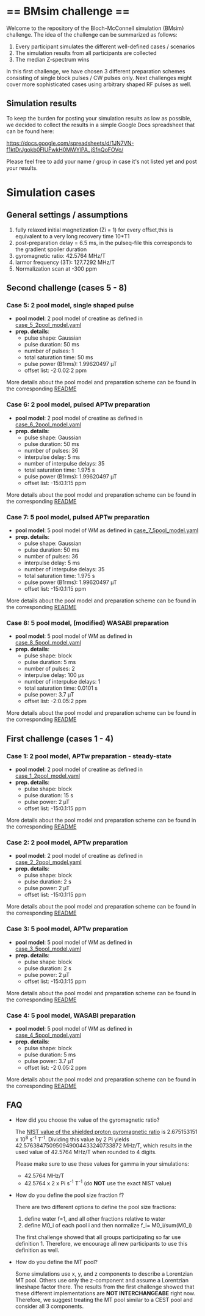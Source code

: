 # == BMsim challenge ==

Welcome to the repository of the Bloch-McConnell simulation (BMsim) challenge.
The idea of the challenge can be summarized as follows:

  1) Every participant simulates the different well-defined cases / scenarios
  2) The simulation results from all participants are collected
  3) The median Z-spectrum wins

In this first challenge, we have chosen 3 different preparation schemes consisting of single block pulses / CW pulses only. Next challenges might cover more sophisticated cases using arbitrary shaped RF pulses as well.

## Simulation results

To keep the burden for posting your simulation results as low as possible, we decided to collect the results in a simple
Google Docs spreadsheet that can be found here:

<https://docs.google.com/spreadsheets/d/1JN7VN-f1ktDrJgokb0FlUFwkH0MWYlPA_jSfnQoFOVc/>

Please feel free to add your name / group in case it's not listed yet and post your results.

# Simulation cases

## General settings / assumptions

  1) fully relaxed initial magnetization (Zi = 1) for every offset,this is equivalent to a very long recovery time 10*T1
  2) post-preparation delay = 6.5 ms, in the pulseq-file this corresponds to the gradient spoiler duration
  3) gyromagnetic ratio: 42.5764 MHz/T
  4) larmor frequency (3T): 127.7292 MHz/T  
  5) Normalization scan at -300 ppm

## Second challenge (cases 5 - 8)

### Case 5: 2 pool model, single shaped pulse

- **pool model**: 2 pool model of creatine as defined in [case_5_2pool_model.yaml](/case_5/case_5_2pool_model.yaml)
- **prep. details**:
  - pulse shape: Gaussian
  - pulse duration: 50 ms
  - number of pulses: 1
  - total saturation time: 50 ms
  - pulse power (B1rms): 1.99620497 µT
  - offset list: -2:0.02:2 ppm

More details about the pool model and preparation scheme can be found in the corresponding [README](/case_5/README.md)

### Case 6: 2 pool model, pulsed APTw preparation

- **pool model**: 2 pool model of creatine as defined in [case_6_2pool_model.yaml](/case_6/case_6_2pool_model.yaml)
- **prep. details**:
  - pulse shape: Gaussian
  - pulse duration: 50 ms
  - number of pulses: 36
  - interpulse delay: 5 ms
  - number of interpulse delays: 35
  - total saturation time: 1.975 s
  - pulse power (B1rms): 1.99620497 µT
  - offset list: -15:0.1:15 ppm

More details about the pool model and preparation scheme can be found in the corresponding [README](/case_6/README.md)

### Case 7: 5 pool model, pulsed APTw preparation

- **pool model**: 5 pool model of WM as defined in [case_7_5pool_model.yaml](/case_7/case_7_5pool_model.yaml)
- **prep. details**:
  - pulse shape: Gaussian
  - pulse duration: 50 ms
  - number of pulses: 36
  - interpulse delay: 5 ms
  - number of interpulse delays: 35
  - total saturation time: 1.975 s
  - pulse power (B1rms): 1.99620497 µT
  - offset list: -15:0.1:15 ppm

More details about the pool model and preparation scheme can be found in the corresponding [README](/case_7/README.md)

### Case 8: 5 pool model, (modified) WASABI preparation

- **pool model**: 5 pool model of WM as defined in [case_8_5pool_model.yaml](/case_8/case_8_5pool_model.yaml)
- **prep. details**:
  - pulse shape: block
  - pulse duration: 5 ms
  - number of pulses: 2
  - interpulse delay: 100 µs
  - number of interpulse delays: 1
  - total saturation time: 0.0101 s
  - pulse power: 3.7 µT
  - offset list: -2:0.05:2 ppm

More details about the pool model and preparation scheme can be found in the corresponding [README](/case_8/README.md)

## First challenge (cases 1 - 4)

### Case 1: 2 pool model, APTw preparation - steady-state

- **pool model**: 2 pool model of creatine as defined in [case_1_2pool_model.yaml](/case_1/case_1_2pool_model.yaml)
- **prep. details**:
  - pulse shape: block
  - pulse duration: 15 s
  - pulse power: 2 µT
  - offset list: -15:0.1:15 ppm

More details about the pool model and preparation scheme can be found in the corresponding [README](/case_1/README.md)

### Case 2: 2 pool model, APTw preparation

- **pool model**: 2 pool model of creatine as defined in [case_2_2pool_model.yaml](/case_2/case_2_2pool_model.yaml)
- **prep. details**:
  - pulse shape: block
  - pulse duration: 2 s
  - pulse power: 2 µT
  - offset list: -15:0.1:15 ppm

More details about the pool model and preparation scheme can be found in the corresponding [README](/case_2/README.md)

### Case 3: 5 pool model, APTw preparation

- **pool model**: 5 pool model of WM as defined in [case_3_5pool_model.yaml](/case_3/case_3_5pool_model.yaml)
- **prep. details**:
  - pulse shape: block
  - pulse duration: 2 s
  - pulse power: 2 µT
  - offset list: -15:0.1:15 ppm

More details about the pool model and preparation scheme can be found in the corresponding [README](/case_3/README.md)

### Case 4: 5 pool model, WASABI preparation

- **pool model**: 5 pool model of WM as defined in [case_4_5pool_model.yaml](/case_4/case_4_5pool_model.yaml)
- **prep. details**:
  - pulse shape: block
  - pulse duration: 5 ms
  - pulse power: 3.7 µT
  - offset list: -2:0.05:2 ppm

More details about the pool model and preparation scheme can be found in the corresponding [README](/case_4/README.md)

## FAQ

- How did you choose the value of the gyromagnetic ratio?

  The [NIST value of the shielded proton gyromagnetic ratio](https://physics.nist.gov/cgi-bin/cuu/Value?gammapp) is
  2.675153151 x 10<sup>8</sup> s<sup>-1</sup> T<sup>-1</sup>. Dividing this value by 2 Pi yields 42.576384750950949004433240733872 MHz/T, which results
  in the used value of 42.5764 MHz/T when rounded to 4 digits.

  Please make sure to use these values for gamma in your simulations:

  - 42.5764 MHz/T
  - 42.5764 x 2 x Pi s<sup>-1</sup> T<sup>-1</sup> (do **NOT** use the exact NIST value)

- How do you define the pool size fraction f?

  There are two different options to define the pool size fractions:
  1) define water f=1, and all other fractions relative to water
  2) define M0_i of each pool i and then normalize f_i= M0_i/sum(M0_i)

  The first challenge showed that all groups participating so far use definition 1. Therefore, we encourage all new participants to use this definition as well.

- How do you define the MT pool?

  Some simulations use x, y, and z components to describe a Lorentzian MT pool.
  Others use only the z-component and assume a Lorentzian lineshape factor there.
  The results from the first challenge showed that these different implementations are **NOT INTERCHANGEABE** right now. Therefore, we suggest treating the MT pool similar to a CEST pool and consider all 3 components.
